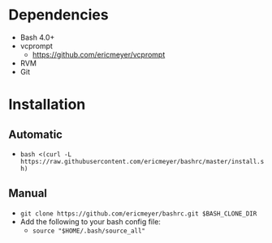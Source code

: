 # Dependencies

 * Bash 4.0+
 * vcprompt
    * https://github.com/ericmeyer/vcprompt
 * RVM
 * Git

# Installation

## Automatic

 * `bash <(curl -L https://raw.githubusercontent.com/ericmeyer/bashrc/master/install.sh)`

## Manual

 * `git clone https://github.com/ericmeyer/bashrc.git $BASH_CLONE_DIR`
 * Add the following to your bash config file:
    * `source "$HOME/.bash/source_all"`

